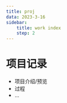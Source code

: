 ```yaml
---
title: proj
data: 2023-3-16
sidebar:
    title: work index
    step: 2
---
```

# 项目记录
* 项目介绍/预览
* 过程
* ...
